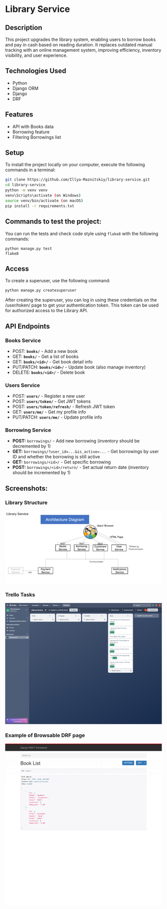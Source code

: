 # Library Service


## Description
This project upgrades the library system, enabling users to borrow books and pay in cash based on reading duration. It replaces outdated manual tracking with an online management system, improving efficiency, inventory visibility, and user experience.


## Technologies Used
- Python
- Django ORM
- Django
- DRF


## Features
- API with Books data
- Borrowing feature
- Filtering Borrowings list


## Setup
To install the project locally on your computer, execute the following commands in a terminal:
```bash
git clone https://github.com/Illya-Maznitskiy/library-service.git
cd library-service
python -m venv venv
venv\Scripts\activate (on Windows)
source venv/bin/activate (on macOS)
pip install -r requirements.txt
```


## Commands to test the project:
You can run the tests and check code style using `flake8` with the following commands:

```
python manage.py test
flake8
```


## Access
To create a superuser, use the following command:

```bash
python manage.py createsuperuser
```
After creating the superuser, you can log in using these credentials on the /user/token/ page to get your authentication token. This token can be used for authorized access to the Library API.


## API Endpoints
### Books Service
- POST: **`books/`**             - Add a new book
- GET: **`books/`**              - Get a list of books
- GET: **`books/<id>/`**         - Get book detail info 
- PUT/PATCH: **`books/<id>/`**   - Update book (also manage inventory)
- DELETE: **`books/<id>/`**      - Delete book

### Users Service
- POST: **`users/`**                          - Register a new user 
- POST: **`users/token/`**                   - Get JWT tokens 
- POST: **`users/token/refresh/`**           - Refresh JWT token 
- GET: **`users/me/`**                        - Get my profile info 
- PUT/PATCH: **`users/me/`**                  - Update profile info

### Borrowing Service
- **POST:** `borrowings/`                      - Add new borrowing (inventory should be decremented by 1)
- **GET:** `borrowings/?user_id=...&is_active=...`  - Get borrowings by user ID and whether the borrowing is still active
- **GET:** `borrowings/<id>/`                  - Get specific borrowing 
- **POST:** `borrowings/<id>/return/`         - Set actual return date (inventory should be incremented by 1)


## Screenshots:
### Library Structure
![Library Structure](screenshots/library_structure.png)

### Trello Tasks
![Trello Tasks](screenshots/trello_tasks.png)

### Example of Browsable DRF page
![Books Page](screenshots/books_page.png)

